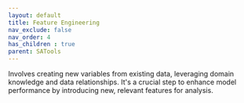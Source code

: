 ```yaml
---
layout: default
title: Feature Engineering
nav_exclude: false
nav_order: 4
has_children : true
parent: SATools
---
```


Involves creating new variables from existing data, leveraging domain knowledge and data relationships. It's a crucial step to enhance model performance by introducing new, relevant features for analysis.
